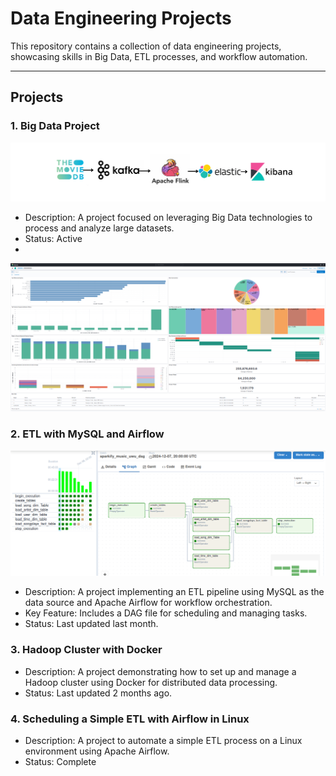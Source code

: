 # Data Engineering Projects

This repository contains a collection of data engineering projects, showcasing skills in Big Data, ETL processes, and workflow automation.

---

## Projects

### 1. **Big Data Project**

![IMAGE1](Big-Data%20Project/imgs/schema.png)
    
   - Description: A project focused on leveraging Big Data technologies to process and analyze large datasets.
   - Status: Active
   - 
![IMAGE3](Big-Data%20Project/imgs/dash.PNG)

### 2. **ETL with MySQL and Airflow**

   ![IMAGE2](ETLmysql_airflow/pic/sparkify_dag.PNG)

       
   - Description: A project implementing an ETL pipeline using MySQL as the data source and Apache Airflow for workflow orchestration.
   - Key Feature: Includes a DAG file for scheduling and managing tasks.
   - Status: Last updated last month.

### 3. **Hadoop Cluster with Docker**
   - Description: A project demonstrating how to set up and manage a Hadoop cluster using Docker for distributed data processing.
   - Status: Last updated 2 months ago.

### 4. **Scheduling a Simple ETL with Airflow in Linux**

   - Description: A project to automate a simple ETL process on a Linux environment using Apache Airflow.
   - Status: Complete



